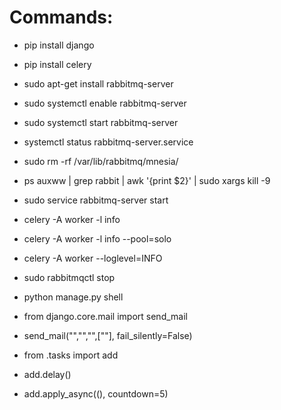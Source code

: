 # Commands:

- pip install django

- pip install celery

- sudo apt-get install rabbitmq-server

- sudo systemctl enable rabbitmq-server

- sudo systemctl start rabbitmq-server

- systemctl status rabbitmq-server.service

- sudo rm -rf /var/lib/rabbitmq/mnesia/

- ps auxww | grep rabbit | awk '{print $2}' | sudo xargs kill -9

- sudo service rabbitmq-server start

- celery -A <project name> worker -l info

- celery -A <project name> worker -l info --pool=solo

- celery -A <project name> worker --loglevel=INFO

- sudo rabbitmqctl stop

- python manage.py shell

- from django.core.mail import send_mail

- send_mail("<email title>","<email body>","<email sender>",["<email receiver>"], fail_silently=False)

- from <app name>.tasks import add

- add.delay()

- add.apply_async((), countdown=5)